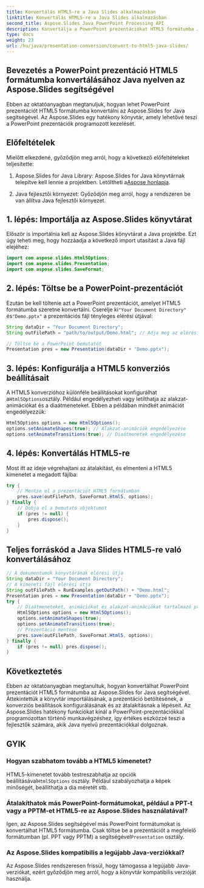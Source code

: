 ```yaml
---
title: Konvertálás HTML5-re a Java Slides alkalmazásban
linktitle: Konvertálás HTML5-re a Java Slides alkalmazásban
second_title: Aspose.Slides Java PowerPoint Processing API
description: Konvertálja a PowerPoint prezentációkat HTML5 formátumba Java nyelven az Aspose.Slides segítségével. Ismerje meg az átalakítási folyamat automatizálását lépésenkénti kódpéldákkal.
type: docs
weight: 23
url: /hu/java/presentation-conversion/convert-to-html5-java-slides/
---
```


## Bevezetés a PowerPoint prezentáció HTML5 formátumba konvertálásához Java nyelven az Aspose.Slides segítségével

Ebben az oktatóanyagban megtanuljuk, hogyan lehet PowerPoint prezentációt HTML5 formátumba konvertálni az Aspose.Slides for Java segítségével. Az Aspose.Slides egy hatékony könyvtár, amely lehetővé teszi a PowerPoint prezentációk programozott kezelését.

## Előfeltételek

Mielőtt elkezdené, győződjön meg arról, hogy a következő előfeltételeket teljesítette:

1.  Aspose.Slides for Java Library: Aspose.Slides for Java könyvtárnak telepítve kell lennie a projektben. Letöltheti a[Aspose honlapja](https://products.aspose.com/slides/java/).

2. Java fejlesztői környezet: Győződjön meg arról, hogy a rendszeren be van állítva Java fejlesztői környezet.

## 1. lépés: Importálja az Aspose.Slides könyvtárat

Először is importálnia kell az Aspose.Slides könyvtárat a Java projektbe. Ezt úgy teheti meg, hogy hozzáadja a következő import utasítást a Java fájl elejéhez:

```java
import com.aspose.slides.Html5Options;
import com.aspose.slides.Presentation;
import com.aspose.slides.SaveFormat;
```

## 2. lépés: Töltse be a PowerPoint-prezentációt

 Ezután be kell töltenie azt a PowerPoint prezentációt, amelyet HTML5 formátumba szeretne konvertálni. Cserélje ki`"Your Document Directory"` és`"Demo.pptx"` a prezentációs fájl tényleges elérési útjával:

```java
String dataDir = "Your Document Directory";
String outFilePath = "path/to/output/Demo.html"; // Adja meg az elérési utat, ahová a HTML5 kimenetet menteni szeretné

// Töltse be a PowerPoint bemutatót
Presentation pres = new Presentation(dataDir + "Demo.pptx");
```

## 3. lépés: Konfigurálja a HTML5 konverziós beállításait

 A HTML5 konverzióhoz különféle beállításokat konfigurálhat a`Html5Options`osztály. Például engedélyezheti vagy letilthatja az alakzat-animációkat és a diaátmeneteket. Ebben a példában mindkét animációt engedélyezzük:

```java
Html5Options options = new Html5Options();
options.setAnimateShapes(true); // Alakzat-animációk engedélyezése
options.setAnimateTransitions(true); // Diaátmenetek engedélyezése
```

## 4. lépés: Konvertálás HTML5-re

Most itt az ideje végrehajtani az átalakítást, és elmenteni a HTML5 kimenetet a megadott fájlba:

```java
try {
    // Mentse el a prezentációt HTML5 formátumban
    pres.save(outFilePath, SaveFormat.Html5, options);
} finally {
    // Dobja el a bemutató objektumot
    if (pres != null) {
        pres.dispose();
    }
}
```

## Teljes forráskód a Java Slides HTML5-re való konvertálásához

```java
// A dokumentumok könyvtárának elérési útja
String dataDir = "Your Document Directory";
// A kimeneti fájl elérési útja
String outFilePath = RunExamples.getOutPath() + "Demo.html";
Presentation pres = new Presentation(dataDir + "Demo.pptx");
try {
	// Diaátmeneteket, animációkat és alakzat-animációkat tartalmazó prezentáció exportálása HTML5-be
	Html5Options options = new Html5Options();
	options.setAnimateShapes(true);
	options.setAnimateTransitions(true);
	// Prezentáció mentése
	pres.save(outFilePath, SaveFormat.Html5, options);
} finally {
	if (pres != null) pres.dispose();
}
```

## Következtetés

Ebben az oktatóanyagban megtanultuk, hogyan konvertálhat PowerPoint prezentációt HTML5 formátumba az Aspose.Slides for Java segítségével. Áttekintettük a könyvtár importálásának, a prezentáció betöltésének, a konverziós beállítások konfigurálásának és az átalakításnak a lépéseit. Az Aspose.Slides hatékony funkciókat kínál a PowerPoint-prezentációkkal programozottan történő munkavégzéshez, így értékes eszközzé teszi a fejlesztők számára, akik Java nyelvű prezentációkkal dolgoznak.

## GYIK

### Hogyan szabhatom tovább a HTML5 kimenetet?

 HTML5-kimenetet tovább testreszabhatja az opciók beállításával`Html5Options` osztály. Például szabályozhatja a képek minőségét, beállíthatja a dia méretét stb.

### Átalakíthatok más PowerPoint-formátumokat, például a PPT-t vagy a PPTM-et HTML5-re az Aspose.Slides használatával?

 Igen, az Aspose.Slides segítségével más PowerPoint formátumokat is konvertálhat HTML5 formátumba. Csak töltse be a prezentációt a megfelelő formátumban (pl. PPT vagy PPTM) a segítségével`Presentation` osztály.

### Az Aspose.Slides kompatibilis a legújabb Java-verziókkal?

Az Aspose.Slides rendszeresen frissül, hogy támogassa a legújabb Java-verziókat, ezért győződjön meg arról, hogy a könyvtár kompatibilis verzióját használja.
